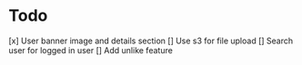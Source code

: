 # Todo
[x] User banner image and details section
[] Use s3 for file upload
[] Search user for logged in user
[] Add unlike feature


